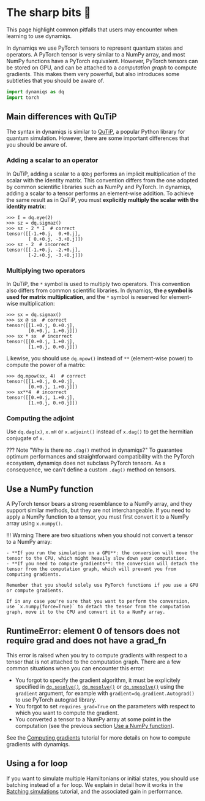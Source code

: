# The sharp bits 🔪

This page highlight common pitfalls that users may encounter when learning to use dynamiqs.

In dynamiqs we use PyTorch tensors to represent quantum states and operators. A PyTorch tensor is very similar to a NumPy array, and most NumPy functions have a PyTorch equivalent. However, PyTorch tensors can be stored on GPU, and can be attached to a *computation graph* to compute gradients. This makes them very powerful, but also introduces some subtleties that you should be aware of.

```python
import dynamiqs as dq
import torch
```

## Main differences with QuTiP

<!-- If modifications are made in this section, ensure to also update the tutorials/defining-hamiltonians.md document to reflect these changes in the "Differences with QuTiP" warning admonition at the top of the file. -->

The syntax in dynamiqs is similar to [QuTiP](http://qutip.org/), a popular Python library for quantum simulation. However, there are some important differences that you should be aware of.

### Adding a scalar to an operator

In QuTiP, adding a scalar to a `QObj` performs an implicit multiplication of the scalar with the identity matrix. This convention differs from the one adopted by common scientific libraries such as NumPy and PyTorch. In dynamiqs, adding a scalar to a tensor performs an element-wise addition. To achieve the same result as in QuTiP, you must **explicitly multiply the scalar with the identity matrix**:

```pycon
>>> I = dq.eye(2)
>>> sz = dq.sigmaz()
>>> sz - 2 * I  # correct
tensor([[-1.+0.j,  0.+0.j],
        [ 0.+0.j, -3.+0.j]])
>>> sz - 2  # incorrect
tensor([[-1.+0.j, -2.+0.j],
        [-2.+0.j, -3.+0.j]])
```

### Multiplying two operators

In QuTiP, the `*` symbol is used to multiply two operators. This convention also differs from common scientific libraries. In dynamiqs, **the `@` symbol is used for matrix multiplication**, and the `*` symbol is reserved for element-wise multiplication:

```pycon
>>> sx = dq.sigmax()
>>> sx @ sx  # correct
tensor([[1.+0.j, 0.+0.j],
        [0.+0.j, 1.+0.j]])
>>> sx * sx  # incorrect
tensor([[0.+0.j, 1.+0.j],
        [1.+0.j, 0.+0.j]])
```

Likewise, you should use `dq.mpow()` instead of `**` (element-wise power) to compute the power of a matrix:

```pycon
>>> dq.mpow(sx, 4)  # correct
tensor([[1.+0.j, 0.+0.j],
        [0.+0.j, 1.+0.j]])
>>> sx**4  # incorrect
tensor([[0.+0.j, 1.+0.j],
        [1.+0.j, 0.+0.j]])
```

### Computing the adjoint

Use `dq.dag(x)`, `x.mH` or `x.adjoint()` instead of `x.dag()` to get the hermitian conjugate of `x`.

??? Note "Why is there no `.dag()` method in dynamiqs?"
    To guarantee optimum performances and straightforward compatibility with the PyTorch ecosystem, dynamiqs does not subclass PyTorch tensors. As a consequence, we can't define a custom `.dag()` method on tensors.

## Use a NumPy function

A PyTorch tensor bears a strong resemblance to a NumPy array, and they support similar methods, but they are not interchangeable. If you need to apply a NumPy function to a tensor, you must first convert it to a NumPy array using `x.numpy()`.

!!! Warning
    There are two situations when you should not convert a tensor to a NumPy array:

    - **If you run the simulation on a GPU**: the conversion will move the tensor to the CPU, which might heavily slow down your computation.
    - **If you need to compute gradients**: the conversion will detach the tensor from the computation graph, which will prevent you from computing gradients.

    Remember that you should solely use PyTorch functions if you use a GPU or compute gradients.

    If in any case you're sure that you want to perform the conversion, use `x.numpy(force=True)` to detach the tensor from the computation graph, move it to the CPU and convert it to a NumPy array.

## RuntimeError: element 0 of tensors does not require grad and does not have a grad_fn

This error is raised when you try to compute gradients with respect to a tensor that is not attached to the computation graph. There are a few common situations when you can encounter this error:

- You forgot to specify the gradient algorithm, it must be explicitely specified in [`dq.sesolve()`](../python_api/solvers/sesolve.md), [`dq.mesolve()`](../python_api/solvers/mesolve.md) or [`dq.smesolve()`](../python_api/solvers/smesolve.md) using the `gradient` argument, for example with `gradient=dq.gradient.Autograd()` to use PyTorch autograd library.
- You forgot to set `requires_grad=True` on the parameters with respect to which you want to compute the gradient.
- You converted a tensor to a NumPy array at some point in the computation (see the previous section [Use a NumPy function](#use-a-numpy-function)).

See the [Computing gradients](/tutorials/computing-gradients.html) tutorial for more details on how to compute gradients with dynamiqs.

## Using a for loop

If you want to simulate multiple Hamiltonians or initial states, you should use batching instead of a `for` loop. We explain in detail how it works in the [Batching simulations](/tutorials/batching-simulations.html) tutorial, and the associated gain in performance.
